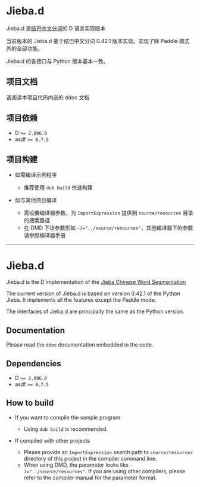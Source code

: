 Jieba.d
========
Jieba.d 是[结巴中文分词](https://github.com/fxsjy/jieba)的 D 语言实现版本

当前版本的 Jieba.d 基于结巴中文分词 0.42.1 版本实现。实现了除 Paddle 模式外的全部功能。

Jieba.d 的各接口与 Python 版本基本一致。

## 项目文档

请阅读本项目代码内嵌的 ddoc 文档

## 项目依赖

- D `>= 2.096.0`
- asdf `>= 0.7.5`

## 项目构建

- 如需编译示例程序
  - 推荐使用 `dub build` 快速构建

- 如与其他项目编译
  - 需设置编译器参数，为 `ImportExpression` 提供到 `source/resources` 目录的搜索路径
  - 在 DMD 下该参数形如 `-J="../source/resources"`，其他编译器下的参数请参照编译器手册

--------------------

Jieba.d
========
Jieba.d is the D implementation of the [Jieba Chinese Word Segmentation](https://github.com/fxsjy/jieba)

The current version of Jieba.d is based on version 0.42.1 of the Python Jieba. It implements all the features except the Paddle mode.

The interfaces of Jieba.d are principally the same as the Python version.

## Documentation

Please read the `ddoc` documentation embedded in the code.

## Dependencies

- D `>= 2.096.0`
- asdf `>= 0.7.5`

## How to build

- If you want to compile the sample program
  - Using `dub build` is recommended.

- If compiled with other projects
  - Please provide an `ImportExpression` search path to `source/resources` directory of this project in the compiler command line.
  - When using DMD, the parameter looks like `-J="../source/resources"`. If you are using other compilers, please refer to the compiler manual for the parameter format.
